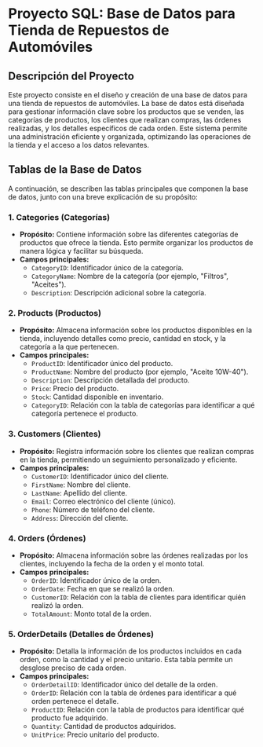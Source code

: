 # Proyecto SQL: Base de Datos para Tienda de Repuestos de Automóviles

## **Descripción del Proyecto**
Este proyecto consiste en el diseño y creación de una base de datos para una tienda de repuestos de automóviles. La base de datos está diseñada para gestionar información clave sobre los productos que se venden, las categorías de productos, los clientes que realizan compras, las órdenes realizadas, y los detalles específicos de cada orden. Este sistema permite una administración eficiente y organizada, optimizando las operaciones de la tienda y el acceso a los datos relevantes.

## **Tablas de la Base de Datos**
A continuación, se describen las tablas principales que componen la base de datos, junto con una breve explicación de su propósito:

### **1. Categories (Categorías)**
- **Propósito:** Contiene información sobre las diferentes categorías de productos que ofrece la tienda. Esto permite organizar los productos de manera lógica y facilitar su búsqueda.
- **Campos principales:**
  - `CategoryID`: Identificador único de la categoría.
  - `CategoryName`: Nombre de la categoría (por ejemplo, "Filtros", "Aceites").
  - `Description`: Descripción adicional sobre la categoría.

### **2. Products (Productos)**
- **Propósito:** Almacena información sobre los productos disponibles en la tienda, incluyendo detalles como precio, cantidad en stock, y la categoría a la que pertenecen.
- **Campos principales:**
  - `ProductID`: Identificador único del producto.
  - `ProductName`: Nombre del producto (por ejemplo, "Aceite 10W-40").
  - `Description`: Descripción detallada del producto.
  - `Price`: Precio del producto.
  - `Stock`: Cantidad disponible en inventario.
  - `CategoryID`: Relación con la tabla de categorías para identificar a qué categoría pertenece el producto.

### **3. Customers (Clientes)**
- **Propósito:** Registra información sobre los clientes que realizan compras en la tienda, permitiendo un seguimiento personalizado y eficiente.
- **Campos principales:**
  - `CustomerID`: Identificador único del cliente.
  - `FirstName`: Nombre del cliente.
  - `LastName`: Apellido del cliente.
  - `Email`: Correo electrónico del cliente (único).
  - `Phone`: Número de teléfono del cliente.
  - `Address`: Dirección del cliente.

### **4. Orders (Órdenes)**
- **Propósito:** Almacena información sobre las órdenes realizadas por los clientes, incluyendo la fecha de la orden y el monto total.
- **Campos principales:**
  - `OrderID`: Identificador único de la orden.
  - `OrderDate`: Fecha en que se realizó la orden.
  - `CustomerID`: Relación con la tabla de clientes para identificar quién realizó la orden.
  - `TotalAmount`: Monto total de la orden.

### **5. OrderDetails (Detalles de Órdenes)**
- **Propósito:** Detalla la información de los productos incluidos en cada orden, como la cantidad y el precio unitario. Esta tabla permite un desglose preciso de cada orden.
- **Campos principales:**
  - `OrderDetailID`: Identificador único del detalle de la orden.
  - `OrderID`: Relación con la tabla de órdenes para identificar a qué orden pertenece el detalle.
  - `ProductID`: Relación con la tabla de productos para identificar qué producto fue adquirido.
  - `Quantity`: Cantidad de productos adquiridos.
  - `UnitPrice`: Precio unitario del producto.